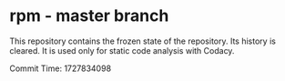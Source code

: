 # rpm - master branch

This repository contains the frozen state of the repository.
Its history is cleared. It is used only for static code
analysis with Codacy.

Commit Time: 1727834098